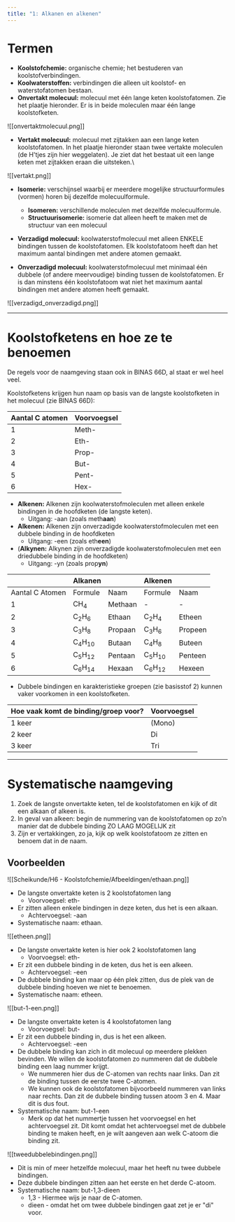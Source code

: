 ```yaml
---
title: "1: Alkanen en alkenen"
---
```

# Termen
- **Koolstofchemie:** organische chemie; het bestuderen van koolstofverbindingen.
- **Koolwaterstoffen:** verbindingen die alleen uit koolstof- en waterstofatomen bestaan.
- **Onvertakt molecuul:** molecuul met één lange keten koolstofatomen. Zie het plaatje hieronder. Er is in beide moleculen maar één lange koolstofketen.
 
![[onvertaktmolecuul.png]]

- **Vertakt molecuul:** molecuul met zijtakken aan een lange keten koolstofatomen. In het plaatje hieronder staan twee vertakte moleculen (de H'tjes zijn hier weggelaten). Je ziet dat het bestaat uit een lange keten met zijtakken eraan die uitsteken.\

![[vertakt.png]]

- **Isomerie:** verschijnsel waarbij er meerdere mogelijke structuurformules (vormen) horen bij dezelfde molecuulformule.
	- **Isomeren:** verschillende moleculen met dezelfde molecuulformule.
	- **Structuurisomerie:** isomerie dat alleen heeft te maken met de structuur van een molecuul

- **Verzadigd molecuul:** koolwaterstofmolecuul met alleen ENKELE bindingen tussen de koolstofatomen. Elk koolstofatoom heeft dan het maximum aantal bindingen met andere atomen gemaakt.
- **Onverzadigd molecuul:** koolwaterstofmolecuul met minimaal één dubbele (of andere meervoudige) binding tussen de koolstofatomen. Er is dan minstens één koolstofatoom wat niet het maximum aantal bindingen met andere atomen heeft gemaakt.

![[verzadigd_onverzadigd.png]]

---
# Koolstofketens en hoe ze te benoemen
De regels voor de naamgeving staan ook in BINAS 66D, al staat er wel heel veel.

Koolstofketens krijgen hun naam op basis van de langste koolstofketen in het molecuul (zie BINAS 66D):

| Aantal C atomen | Voorvoegsel |
| --------------- | ----------- |
| 1               | Meth-       |
| 2               | Eth-        |
| 3               | Prop-       |
| 4               | But-        |
| 5               | Pent-       |
| 6               | Hex-        |
- **Alkenen:** Alkenen zijn koolwaterstofmoleculen met alleen enkele bindingen in de hoofdketen (de langste keten).
	- Uitgang: -aan (zoals meth**aan**)
- **Alkenen:** Alkenen zijn onverzadigde koolwaterstofmoleculen met een dubbele binding in de hoofdketen
	- Uitgang: -een (zoals eth**een**)
- (**Alkynen:** Alkynen zijn onverzadigde koolwaterstofmoleculen met een driedubbele binding in de hoofdketen)
	- Uitgang: -yn (zoals prop**yn**)

|                 | Alkanen                     |         | Alkenen                     |         |
| --------------- | --------------------------- | ------- | --------------------------- | ------- |
| Aantal C Atomen | Formule                     | Naam    | Formule                     | Naam    |
| 1               | CH<sub>4</sub>              | Methaan | -                           | -       |
| 2               | C<sub>2</sub>H<sub>6</sub>  | Ethaan  | C<sub>2</sub>H<sub>4</sub>  | Etheen  |
| 3               | C<sub>3</sub>H<sub>8</sub>  | Propaan | C<sub>3</sub>H<sub>6</sub>  | Propeen |
| 4               | C<sub>4</sub>H<sub>10</sub> | Butaan  | C<sub>4</sub>H<sub>8</sub>  | Buteen  |
| 5               | C<sub>5</sub>H<sub>12</sub> | Pentaan | C<sub>5</sub>H<sub>10</sub> | Penteen |
| 6               | C<sub>6</sub>H<sub>14</sub> | Hexaan  | C<sub>6</sub>H<sub>12</sub> | Hexeen  |
- Dubbele bindingen en karakteristieke groepen (zie basisstof 2) kunnen vaker voorkomen in een koolstofketen.

| Hoe vaak komt de binding/groep voor? | Voorvoegsel |
| ------------------------------------ | ----------- |
| 1 keer                               | (Mono)      |
| 2 keer                               | Di          |
| 3 keer                               | Tri         |



---
# Systematische naamgeving
1. Zoek de langste onvertakte keten, tel de koolstofatomen en kijk of dit een alkaan of alkeen is.
2. In geval van alkeen: begin de nummering van de koolstofatomen op zo’n manier dat de dubbele binding ZO LAAG MOGELIJK zit
3. Zijn er vertakkingen, zo ja, kijk op welk koolstofatoom ze zitten en benoem dat in de naam.

## Voorbeelden

![[Scheikunde/H6 - Koolstofchemie/Afbeeldingen/ethaan.png]]

- De langste onvertakte keten is 2 koolstofatomen lang
	- Voorvoegsel: eth-
- Er zitten alleen enkele bindingen in deze keten, dus het is een alkaan.
	- Achtervoegsel: -aan
- Systematische naam: ethaan.

![[etheen.png]]

- De langste onvertakte keten is hier ook 2 koolstofatomen lang
	- Voorvoegsel: eth-
- Er zit een dubbele binding in de keten, dus het is een alkeen.
	- Achtervoegsel: -een
- De dubbele binding kan maar op één plek zitten, dus de plek van de dubbele binding hoeven we niet te benoemen.
- Systematische naam: etheen.

![[but-1-een.png]]

- De langste onvertakte keten is 4 koolstofatomen lang
	- Voorvoegsel: but-
- Er zit een dubbele binding in, dus is het een alkeen.
	- Achtervoegsel: -een
- De dubbele binding kan zich in dit molecuul op meerdere plekken bevinden. We willen de koolstofatomen zo nummeren dat de dubbele binding een laag nummer krijgt.
	- We nummeren hier dus de C-atomen van rechts naar links. Dan zit de binding tussen de eerste twee C-atomen.
	- We kunnen ook de koolstofatomen bijvoorbeeld nummeren van links naar rechts. Dan zit de dubbele binding tussen atoom 3 en 4. Maar dit is dus fout.
- Systematische naam: but-1-een
	- Merk op dat het nummertje tussen het voorvoegsel en het achtervoegsel zit. Dit komt omdat het achtervoegsel met de dubbele binding te maken heeft, en je wilt aangeven aan welk C-atoom die binding zit.

![[tweedubbelebindingen.png]]

- Dit is min of meer hetzelfde molecuul, maar het heeft nu twee dubbele bindingen.
- Deze dubbele bindingen zitten aan het eerste en het derde C-atoom.
- Systematische naam: but-1,3-dieen
	- 1,3 - Hiermee wijs je naar de C-atomen.
	- dieen - omdat het om twee dubbele bindingen gaat zet je er "di" voor.